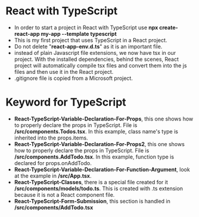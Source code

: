 # React with TypeScript
- In order to start a project in React with TypeScript use **npx create-react-app my-app --template typescript**
- This is my first project that uses TypeScript in a React project.
- Do not delete "**react-app-env.d.ts**" as it is an important file.
- instead of plain Javascript file extensions, we now have tsx in our project. With the installed dependencies, behind the scenes, React project will automatically compile tsx files and convert them into the js files and then use it in the React project.
- .gitignore file is copied from a Microsoft project.

# Keyword for TypeScript
- **React-TypeScript-Variable-Declaration-For-Props**, this one shows how to properly declare the props in TypeScript. File is **/src/components.Todos.tsx**. In this example, class name's type is inherited into the props.items.
- **React-TypeScript-Variable-Declaration-For-Props2**, this one shows how to properly declare the props in TypeScript. File is **/src/components.AddTodo.tsx**. In this example, function type is declared for props.onAddTodo.
- **React-TypeScript-Variable-Declaration-For-Function-Argument**, look at the example in **/src/App.tsx**.
- **React-TypeScript-Classes**, there is a special file created for it **/src/components/models/todo.ts**. This is created with .ts extension because it is not a React component file.
- **React-TypeScript-Form-Submission**, this section is handled in **/src/components/AddTodo.tsx**